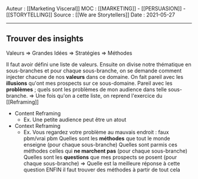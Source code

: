 Auteur : [[Marketing Visceral]]
MOC : [[MARKETING]] - [[PERSUASION]] - [[STORYTELLING]]
Source : [[We are Storytellers]]
Date : 2021-05-27
***

## Trouver des insights
Valeurs => Grandes Idées => Stratégies => Méthodes

Il faut avoir défini une liste de valeurs.
Ensuite on divise notre thématique en sous-branches et pour chaque sous-branche, on se demande comment injecter chacune de nos **valeurs** dans ce domaine.
On fait pareil avec les **illusions** qu'ont mes prospects sur ce sous-domaine.
Pareil avec les **problèmes** ; quels sont les problèmes de mon audience dans telle sous-branche.
=> Une fois qu'on a cette liste, on reprend l'exercice du [[Reframing]]
- Content Reframing
	- Ex. Une petite audience peut être un atout
- Context Reframing
	- Ex. Vous regardez votre problème au mauvais endroit : faux pbm/vrai pbm
Quelles sont les **méthodes** que tout le monde enseigne (pour chaque sous-branche)
Quelles sont parmis ces méthodes celles qui **ne marchent pas** (pour chaque sous-branche)
Quelles sont les **questions** que mes prospects se posent (pour chaque sous-branche)
=> Quelle est la meilleure réponse à cette question
ENFIN il faut trouver des méthodes à partir de tout cela